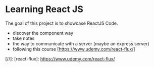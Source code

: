 # Learning React JS

The goal of this project is to showcase ReactJS Code.

  - discover the component way
  - take notes
  - the way to communicate with a server (maybe an express server)
  - following this course [https://www.udemy.com/react-flux/]

[//]:
[react-flux]: <https://www.udemy.com/react-flux/>
